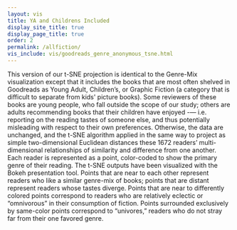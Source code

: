 ```yaml
--- 
layout: vis
title: YA and Childrens Included 
display_site_title: true
display_page_title: true
order: 2
permalink: /allfiction/
vis_include: vis/goodreads_genre_anonymous_tsne.html
---
```


This version of our t-SNE projection is identical to the Genre-Mix visualization
except that it includes the books that are most often shelved in Goodreads as 
Young Adult, Children’s, or Graphic Fiction (a category that is difficult to separate
from kids' picture books).  Some reviewers of these books are young people, who 
fall outside the scope of our study; others are adults recommending books that their 
children have enjoyed -— i.e. reporting on the reading tastes of someone else, and thus
potentially misleading with respect to their own preferences.  Otherwise, the
data are unchanged, and the t-SNE algorithm applied in the same way to project
as simple two-dimensional Euclidean distances these 1672 readers’ multi-dimensional
relationships of similarity and difference from one another.  Each reader is
represented as a point, color-coded to show the primary genre of their reading.
The t-SNE outputs have been visualized with the Bokeh presentation tool.
Points that are near to each other represent readers who like a similar genre-mix of
books; points that are distant represent readers whose tastes diverge.  Points
that are near to differently colored points correspond to readers who are
relatively eclectic or “omnivorous” in their consumption of fiction.  Points 
surrounded exclusively by same-color points correspond to “univores,” readers who 
do not stray far from their one favored genre.
